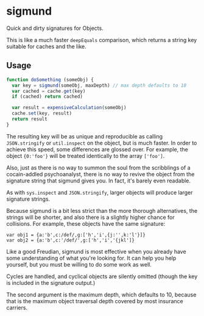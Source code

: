 # sigmund

Quick and dirty signatures for Objects.

This is like a much faster `deepEquals` comparison, which returns a
string key suitable for caches and the like.






















<extoc></extoc>

## Usage

```javascript
function doSomething (someObj) {
  var key = sigmund(someObj, maxDepth) // max depth defaults to 10
  var cached = cache.get(key)
  if (cached) return cached)

  var result = expensiveCalculation(someObj)
  cache.set(key, result)
  return result
}
```

The resulting key will be as unique and reproducible as calling
`JSON.stringify` or `util.inspect` on the object, but is much faster.
In order to achieve this speed, some differences are glossed over.
For example, the object `{0:'foo'}` will be treated identically to the
array `['foo']`.

Also, just as there is no way to summon the soul from the scribblings
of a cocain-addled psychoanalyst, there is no way to revive the object
from the signature string that sigmund gives you.  In fact, it's
barely even readable.

As with `sys.inspect` and `JSON.stringify`, larger objects will
produce larger signature strings.

Because sigmund is a bit less strict than the more thorough
alternatives, the strings will be shorter, and also there is a
slightly higher chance for collisions.  For example, these objects
have the same signature:

    var obj1 = {a:'b',c:/def/,g:['h','i',{j:'',k:'l'}]}
    var obj2 = {a:'b',c:'/def/',g:['h','i','{jkl']}

Like a good Freudian, sigmund is most effective when you already have
some understanding of what you're looking for.  It can help you help
yourself, but you must be willing to do some work as well.

Cycles are handled, and cyclical objects are silently omitted (though
the key is included in the signature output.)

The second argument is the maximum depth, which defaults to 10,
because that is the maximum object traversal depth covered by most
insurance carriers.
